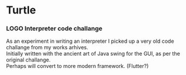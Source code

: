 # Turtle
### LOGO Interpreter code challange  

As an experiment in writing an interpreter I picked up a very old code challange from my works arhives.  
Initially written with the ancient art of Java swing for the GUI, as per the original challange.  
Perhaps will convert to more modern framework. (Flutter?)  

